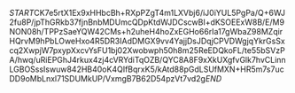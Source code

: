 $START$CK7e5rtX1Ex9xHHbcBh+RXpPZgT4m1LXVbj6/iJ0iYUL5PgPa/Q+6WJ2fu8P/jpThGRkb37fjnBnbMDUmcQDpKtdWJDCscwBI+dKSOEExW8B/E/M9NON08h/TPPzSaeYQW42CMs+h2uheH4hoZxEGHo66rIa17gWbaZ98MZqirHQrvM9hPbLOweHxo4R5DR3IAdDMGX9vv4YajjDsJDqjCPVDWgjqYkrGsSxcq2XwpjW7pxypXxcvYsFU1bj02Xwobwph50h8m25ReEDQkoFL/te55bSVzPA/hwq/uRiEPGhJ4rkux4zj4cVRYdiTqOZB/QYC8A8F9xXkUXgfvGlk7hvCLinnLGBOSssIswuw842HB40oK4QIfBqrxK5/kAtd88pGdLSUfMXN+HR5m7s7ucDD9oMbLnxl71SDUMkUP/VxmgB7B62D54pzVt7vd2g$END$